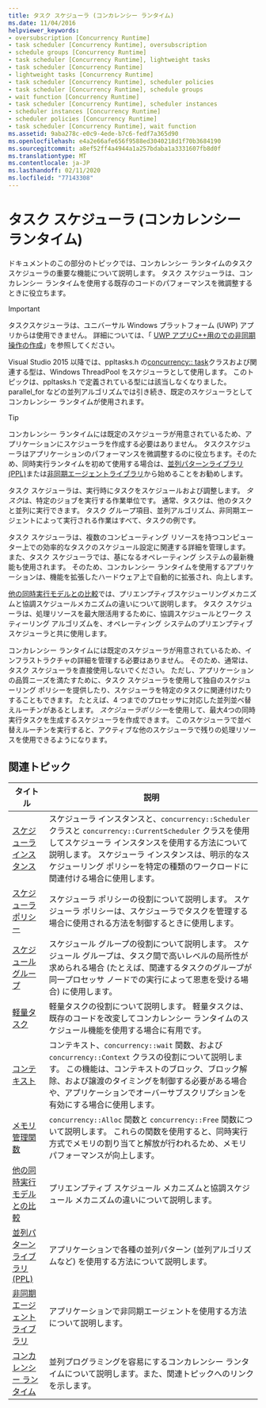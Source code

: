 ```yaml
---
title: タスク スケジューラ (コンカレンシー ランタイム)
ms.date: 11/04/2016
helpviewer_keywords:
- oversubscription [Concurrency Runtime]
- task scheduler [Concurrency Runtime], oversubscription
- schedule groups [Concurrency Runtime]
- task scheduler [Concurrency Runtime], lightweight tasks
- task scheduler [Concurrency Runtime]
- lightweight tasks [Concurrency Runtime]
- task scheduler [Concurrency Runtime], scheduler policies
- task scheduler [Concurrency Runtime], schedule groups
- wait function [Concurrency Runtime]
- task scheduler [Concurrency Runtime], scheduler instances
- scheduler instances [Concurrency Runtime]
- scheduler policies [Concurrency Runtime]
- task scheduler [Concurrency Runtime], wait function
ms.assetid: 9aba278c-e0c9-4ede-b7c6-fedf7a365d90
ms.openlocfilehash: e4a2e66afe656f9588ed3040218d1f70b3684190
ms.sourcegitcommit: a8ef52ff4a4944a1a257bdaba1a3331607fb8d0f
ms.translationtype: MT
ms.contentlocale: ja-JP
ms.lasthandoff: 02/11/2020
ms.locfileid: "77143308"
---
```

# <a name="task-scheduler-concurrency-runtime"></a>タスク スケジューラ (コンカレンシー ランタイム)

ドキュメントのこの部分のトピックでは、コンカレンシー ランタイムのタスク スケジューラの重要な機能について説明します。 タスク スケジューラは、コンカレンシー ランタイムを使用する既存のコードのパフォーマンスを微調整するときに役立ちます。

> [!IMPORTANT]
> タスクスケジューラは、ユニバーサル Windows プラットフォーム (UWP) アプリからは使用できません。 詳細については、「 [UWP アプリC++用のでの非同期操作の作成](../../parallel/concrt/creating-asynchronous-operations-in-cpp-for-windows-store-apps.md)」を参照してください。
>
> Visual Studio 2015 以降では、ppltasks.h の[concurrency:: task](../../parallel/concrt/reference/task-class.md)クラスおよび関連する型は、Windows ThreadPool をスケジューラとして使用します。 このトピックは、ppltasks.h で定義されている型には該当しなくなりました。 parallel_for などの並列アルゴリズムでは引き続き、既定のスケジューラとしてコンカレンシー ランタイムが使用されます。

> [!TIP]
> コンカレンシー ランタイムには既定のスケジューラが用意されているため、アプリケーションにスケジューラを作成する必要はありません。 タスクスケジューラはアプリケーションのパフォーマンスを微調整するのに役立ちます。そのため、同時実行ランタイムを初めて使用する場合は、[並列パターンライブラリ (PPL)](../../parallel/concrt/parallel-patterns-library-ppl.md)または[非同期エージェントライブラリ](../../parallel/concrt/asynchronous-agents-library.md)から始めることをお勧めします。

タスク スケジューラは、実行時にタスクをスケジュールおよび調整します。 *タスク*は、特定のジョブを実行する作業単位です。 通常、タスクは、他のタスクと並列に実行できます。 タスク グループ項目、並列アルゴリズム、非同期エージェントによって実行される作業はすべて、タスクの例です。

タスク スケジューラは、複数のコンピューティング リソースを持つコンピューター上での効率的なタスクのスケジュール設定に関連する詳細を管理します。 また、タスク スケジューラでは、基になるオペレーティング システムの最新機能も使用されます。 そのため、コンカレンシー ランタイムを使用するアプリケーションは、機能を拡張したハードウェア上で自動的に拡張され、向上します。

[他の同時実行モデルとの比較](../../parallel/concrt/comparing-the-concurrency-runtime-to-other-concurrency-models.md)では、プリエンプティブスケジューリングメカニズムと協調スケジュールメカニズムの違いについて説明します。 タスク スケジューラは、処理リソースを最大限活用するために、協調スケジュールとワーク スティーリング アルゴリズムを、オペレーティング システムのプリエンプティブ スケジューラと共に使用します。

コンカレンシー ランタイムには既定のスケジューラが用意されているため、インフラストラクチャの詳細を管理する必要はありません。 そのため、通常は、タスク スケジューラを直接使用しないでください。 ただし、アプリケーションの品質ニーズを満たすために、タスク スケジューラを使用して独自のスケジューリング ポリシーを提供したり、スケジューラを特定のタスクに関連付けたりすることもできます。 たとえば、4 つまでのプロセッサに対応した並列並べ替えルーチンがあるとします。 *スケジューラポリシー*を使用して、最大4つの同時実行タスクを生成するスケジューラを作成できます。 このスケジューラで並べ替えルーチンを実行すると、アクティブな他のスケジューラで残りの処理リソースを使用できるようになります。

## <a name="related-topics"></a>関連トピック

|タイトル|説明|
|-----------|-----------------|
|[スケジューラ インスタンス](../../parallel/concrt/scheduler-instances.md)|スケジューラ インスタンスと、`concurrency::Scheduler` クラスと `concurrency::CurrentScheduler` クラスを使用してスケジューラ インスタンスを使用する方法について説明します。 スケジューラ インスタンスは、明示的なスケジューリング ポリシーを特定の種類のワークロードに関連付ける場合に使用します。|
|[スケジューラ ポリシー](../../parallel/concrt/scheduler-policies.md)|スケジューラ ポリシーの役割について説明します。 スケジューラ ポリシーは、スケジューラでタスクを管理する場合に使用される方法を制御するときに使用します。|
|[スケジュール グループ](../../parallel/concrt/schedule-groups.md)|スケジュール グループの役割について説明します。 スケジュール グループは、タスク間で高いレベルの局所性が求められる場合 (たとえば、関連するタスクのグループが同一プロセッサ ノードでの実行によって恩恵を受ける場合) に使用します。|
|[軽量タスク](../../parallel/concrt/lightweight-tasks.md)|軽量タスクの役割について説明します。 軽量タスクは、既存のコードを改変してコンカレンシー ランタイムのスケジュール機能を使用する場合に有用です。|
|[コンテキスト](../../parallel/concrt/contexts.md)|コンテキスト、`concurrency::wait` 関数、および `concurrency::Context` クラスの役割について説明します。 この機能は、コンテキストのブロック、ブロック解除、および譲渡のタイミングを制御する必要がある場合や、アプリケーションでオーバーサブスクリプションを有効にする場合に使用します。|
|[メモリ管理関数](../../parallel/concrt/memory-management-functions.md)|`concurrency::Alloc` 関数と `concurrency::Free` 関数について説明します。 これらの関数を使用すると、同時実行方式でメモリの割り当てと解放が行われるため、メモリ パフォーマンスが向上します。|
|[他の同時実行モデルとの比較](../../parallel/concrt/comparing-the-concurrency-runtime-to-other-concurrency-models.md)|プリエンプティブ スケジュール メカニズムと協調スケジュール メカニズムの違いについて説明します。|
|[並列パターン ライブラリ (PPL)](../../parallel/concrt/parallel-patterns-library-ppl.md)|アプリケーションで各種の並列パターン (並列アルゴリズムなど) を使用する方法について説明します。|
|[非同期エージェント ライブラリ](../../parallel/concrt/asynchronous-agents-library.md)|アプリケーションで非同期エージェントを使用する方法について説明します。|
|[コンカレンシー ランタイム](../../parallel/concrt/concurrency-runtime.md)|並列プログラミングを容易にするコンカレンシー ランタイムについて説明します。また、関連トピックへのリンクを示します。|
